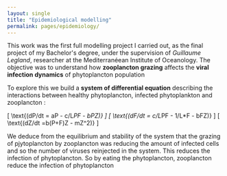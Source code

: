 ```yaml
---
layout: single
title: "Epidemiological modelling"
permalink: pages/epidemiology/
---
```


This work was the first full modelling project I carried out, as the final project of my Bachelor's degree, under the supervision of *Guillaume Legland*, researcher at the Mediterranéean Institute of Oceanology.
The objective was to understand how **zooplancton grazing** affects the **viral infection dynamics** of phytoplancton population 

To explore this we build a **system of differential equation** describing the interactions between healthy phytoplancton, infected phytoplankton and zooplancton : 

\[
\text{(dP/dt = aP - c/L*PF - bPZ)}
\]
\[
\text{(dF/dt = c/L*PF - 1/L*F - bFZ)}
\]
\[
\text{(dZ/dt =b(P+F)Z - mZ^2)}
\]


We deduce from the equilibrium and stability of the system that the grazing of pjytoplancton by zooplancton was reducing the amount of infected cells and so the number of viruses reinjected in the system. This reduces the infection of phytoplancton. So by eating the phytoplancton, zooplancton reduce the infection of phytoplancton

